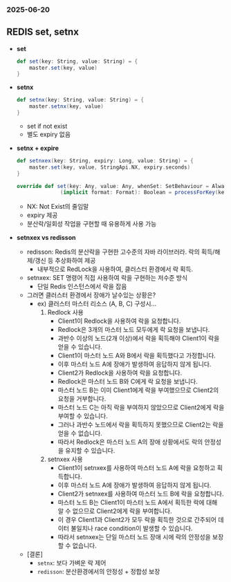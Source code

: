 ### 2025-06-20

## REDIS set, setnx
- **set**
    ```scala
    def set(key: String, value: String) = {
        master.set(key, value)
    }
    ```

- **setnx**
    ```scala
    def setnx(key: String, value: String) = {
        master.setnx(key, value)
    }
    ```
    - set if not exist
    - 별도 expiry 없음

- **setnx + expire**
    ```scala
    def setnxex(key: String, expiry: Long, value: String) = {
        master.set(key, value, StringApi.NX, expiry.seconds)
    }
  
    override def set(key: Any, value: Any, whenSet: SetBehaviour = Always, expire: Duration = null)
                  (implicit format: Format): Boolean = processForKey(key)(_.set(key, value, whenSet, expire))
    ```
    - NX: Not Exist의 줄임말
    - expiry 제공
    - 분산락/일회성 작업을 구현할 때 유용하게 사용 가능

- **setnxex vs redisson**
  - redisson: Redis의 분산락을 구현한 고수준의 자바 라이브러라. 락의 획득/해제/갱신 등 추상화하여 제공
    - 내부적으로 RedLock을 사용하여, 클러스터 환경에서 락 획득. 
  - setnxex: SET 명령어 직접 사용하여 락을 구현하는 저수준 방식
    - 단일 Redis 인스턴스에서 락을 잡음
  - 그러면 클러스터 환경에서 장애가 날수있는 상황은? 
    - ex) 클러스터 마스터 리소스 (A, B, C) 구성시...
        1. Redlock 사용
           - Client1이 Redlock을 사용하여 락을 요청합니다.
           - Redlock은 3개의 마스터 노드 모두에게 락 요청을 보냅니다.
           - 과반수 이상의 노드(2개 이상)에서 락을 획득해야 Client1이 락을 얻을 수 있습니다.
           - Client1이 마스터 노드 A와 B에서 락을 획득했다고 가정합니다.
           - 이후 마스터 노드 A에 장애가 발생하여 응답하지 않게 됩니다.
           - Client2가 Redlock을 사용하여 락을 요청합니다.
           - Redlock은 마스터 노드 B와 C에게 락 요청을 보냅니다.
           - 마스터 노드 B는 이미 Client1에게 락을 부여했으므로 Client2의 요청을 거부합니다.
           - 마스터 노드 C는 아직 락을 부여하지 않았으므로 Client2에게 락을 부여할 수 있습니다.
           - 그러나 과반수 노드에서 락을 획득하지 못했으므로 Client2는 락을 얻을 수 없습니다.
           - 따라서 Redlock은 마스터 노드 A의 장애 상황에서도 락의 안정성을 유지할 수 있습니다.
        2. setnxex 사용
           - Client1이 setnxex를 사용하여 마스터 노드 A에 락을 요청하고 획득합니다.
           - 이후 마스터 노드 A에 장애가 발생하여 응답하지 않게 됩니다.
           - Client2가 setnxex를 사용하여 마스터 노드 B에 락을 요청합니다.
           - 마스터 노드 B는 Client1이 마스터 노드 A에서 획득한 락에 대해 알 수 없으므로 Client2에게 락을 부여합니다.
           - 이 경우 Client1과 Client2가 모두 락을 획득한 것으로 간주되어 데이터 불일치나 race condition이 발생할 수 있습니다.
           - 따라서 setnxex는 단일 마스터 노드 장애 시에 락의 안정성을 보장할 수 없습니다.
  - [결론]
    - `setnx`: 보다 가벼운 락 제어
    - `redisson`: 분산환경에서의 안정성 + 정합성 보장
